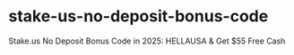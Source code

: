 # stake-us-no-deposit-bonus-code
Stake.us No Deposit Bonus Code in 2025: HELLAUSA &amp; Get $55 Free Cash
